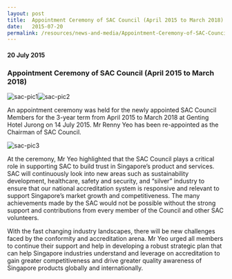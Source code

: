 ```yaml
---
layout: post
title:  Appointment Ceremony of SAC Council (April 2015 to March 2018)
date:   2015-07-20
permalink: /resources/news-and-media/Appointment-Ceremony-of-SAC-Council-April-2015-to-March-2018
---
```

#### 20 July 2015
### **Appointment Ceremony of SAC Council (April 2015 to March 2018)**

![sac-pic1](/images/SAC-pic1.jpg)![sac-pic2](/images/SAC-pic2.jpg)

An appointment ceremony was held for the newly appointed SAC Council Members for the 3-year term from April 2015 to March 2018 at Genting Hotel Jurong on 14 July 2015. Mr Renny Yeo has been re-appointed as the Chairman of SAC Council.

![sac-pic3](/images/SAC-pic3.jpg)

At the ceremony, Mr Yeo highlighted that the SAC Council plays a critical role in supporting SAC to build trust in Singapore’s product and services. SAC will continuously look into new areas such as sustainability development, healthcare, safety and security, and “silver” industry to ensure that our national accreditation system is responsive and relevant to support Singapore’s market growth and competitiveness. The many achievements made by the SAC would not be possible without the strong support and contributions from every member of the Council and other SAC volunteers.

With the fast changing industry landscapes, there will be new challenges faced by the conformity and accreditation arena. Mr Yeo urged all members to continue their support and help in developing a robust strategic plan that can help Singapore industries understand and leverage on accreditation to gain greater competitiveness and drive greater quality awareness of Singapore products globally and internationally.
